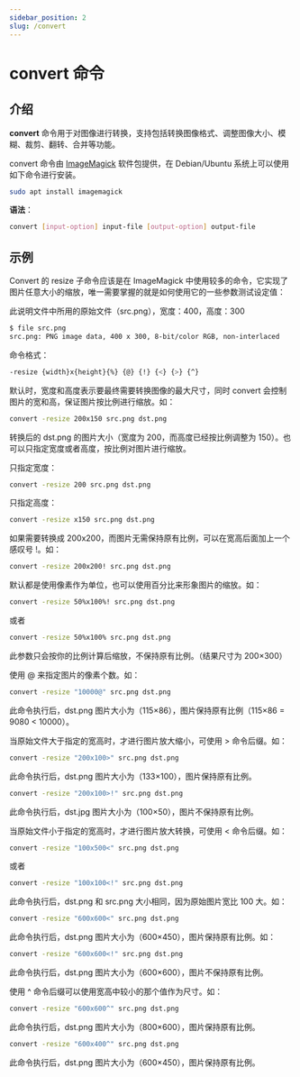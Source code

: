 ```yaml
---
sidebar_position: 2
slug: /convert
---
```


# convert 命令



## 介绍

**convert** 命令用于对图像进行转换，支持包括转换图像格式、调整图像大小、模糊、裁剪、翻转、合并等功能。

convert 命令由 [ImageMagick](https://imagemagick.org/index.php) 软件包提供，在 Debian/Ubuntu 系统上可以使用如下命令进行安装。

```bash
sudo apt install imagemagick
```

**语法**：

```bash
convert [input-option] input-file [output-option] output-file
```



## 示例

Convert 的 resize 子命令应该是在 ImageMagick 中使用较多的命令，它实现了图片任意大小的缩放，唯一需要掌握的就是如何使用它的一些参数测试设定值：

此说明文件中所用的原始文件（src.png），宽度：400，高度：300

```bash
$ file src.png 
src.png: PNG image data, 400 x 300, 8-bit/color RGB, non-interlaced
```

命令格式：

```bash
-resize {width}x{height}{%} {@} {!} {<} {>} {^}
```

默认时，宽度和高度表示要最终需要转换图像的最大尺寸，同时 convert 会控制图片的宽和高，保证图片按比例进行缩放。如：

```bash
convert -resize 200x150 src.png dst.png
```

转换后的 dst.png 的图片大小（宽度为 200，而高度已经按比例调整为 150）。也可以只指定宽度或者高度，按比例对图片进行缩放。

只指定宽度：

```bash
convert -resize 200 src.png dst.png
```

只指定高度：

```bash
convert -resize x150 src.png dst.png
```


如果需要转换成 200x200，而图片无需保持原有比例，可以在宽高后面加上一个感叹号 !。如：

```bash
convert -resize 200x200! src.png dst.png
```


默认都是使用像素作为单位，也可以使用百分比来形象图片的缩放。如：

```bash
convert -resize 50%x100%! src.png dst.png
```

或者

```bash
convert -resize 50%x100% src.png dst.png
```

此参数只会按你的比例计算后缩放，不保持原有比例。（结果尺寸为 200×300）

使用 @ 来指定图片的像素个数。如：

```bash
convert -resize "10000@" src.png dst.png
```

此命令执行后，dst.png 图片大小为（115×86），图片保持原有比例（115×86 = 9080 < 10000）。

当原始文件大于指定的宽高时，才进行图片放大缩小，可使用 > 命令后缀。如：

```bash
convert -resize "200x100>" src.png dst.png
```

此命令执行后，dst.png 图片大小为（133×100），图片保持原有比例。

```bash
convert -resize "200x100>!" src.png dst.png
```

此命令执行后，dst.jpg 图片大小为（100×50），图片不保持原有比例。

当原始文件小于指定的宽高时，才进行图片放大转换，可使用 < 命令后缀。如：

```bash
convert -resize "100x500<" src.png dst.png 
```

或者

```bash
convert -resize "100x100<!" src.png dst.png
```

此命令执行后，dst.png 和 src.png 大小相同，因为原始图片宽比 100 大。如：

```bash
convert -resize "600x600<" src.png dst.png
```


此命令执行后，dst.png 图片大小为（600×450），图片保持原有比例。如：

```bash
convert -resize "600x600<!" src.png dst.png
```

此命令执行后，dst.png 图片大小为（600×600），图片不保持原有比例。

使用 ^ 命令后缀可以使用宽高中较小的那个值作为尺寸。如：

```bash
convert -resize "600x600^" src.png dst.png
```

此命令执行后，dst.png 图片大小为（800×600），图片保持原有比例。

```bash
convert -resize "600x400^" src.png dst.png
```

此命令执行后，dst.png 图片大小为（600×450），图片保持原有比例。

